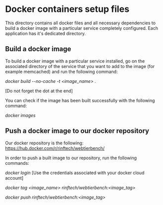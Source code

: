 # Docker containers setup files

This directory contains all docker files and all necessary dependencies to build a docker image
with a particular service completely configured. Each application has it's dedicated directory.

## Build a docker image

To build a docker image with a particular service installed, go on the associated directory of
the service that you want to add to the image (for example memcached) and run the following command:

*docker build --no-cache -t <image_name> .*

[Do not forget the dot at the end]

You can check if the image has been built successfully with the following command:

*docker images*

## Push a docker image to our docker repository

Our docker repository is the following: https://hub.docker.com/r/rinftech/webtierbench/

In order to push a built image to our repository, run the following commands:

*docker login* [Use the credentials associated with your docker cloud account]

*docker tag <image_name> rinftech/webtierbench:<image_tag>*

*docker push rinftech/webtierbench:<image_tag>*
